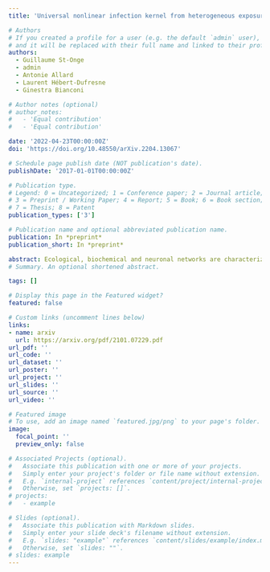 ```yaml
---
title: 'Universal nonlinear infection kernel from heterogeneous exposure on higher-order networks'

# Authors
# If you created a profile for a user (e.g. the default `admin` user), write the username (folder name) here
# and it will be replaced with their full name and linked to their profile.
authors:
  - Guillaume St-Onge 
  - admin
  - Antonie Allard
  - Laurent Hébert-Dufresne
  - Ginestra Bianconi

# Author notes (optional)
# author_notes:
#   - 'Equal contribution'
#   - 'Equal contribution'

date: '2022-04-23T00:00:00Z'
doi: 'https://doi.org/10.48550/arXiv.2204.13067'

# Schedule page publish date (NOT publication's date).
publishDate: '2017-01-01T00:00:00Z'

# Publication type.
# Legend: 0 = Uncategorized; 1 = Conference paper; 2 = Journal article;
# 3 = Preprint / Working Paper; 4 = Report; 5 = Book; 6 = Book section;
# 7 = Thesis; 8 = Patent
publication_types: ['3']

# Publication name and optional abbreviated publication name.
publication: In *preprint*
publication_short: In *preprint*

abstract: Ecological, biochemical and neuronal networks are characterized by triadic interactions formed by one node regulating the interaction between two other nodes. However, little is known about the effect of triadic interactions on macroscopic network properties. Here, we show that the combination of positive and negative regulatory interactions turns percolation into a fully-fledged dynamical system where the giant connected component intermittently involves a different set of nodes, and the order parameter undergoes period doubling and a route to chaos. This phenomenon is captured by a theory validated by numerical simulations on both synthetic and real networks.
# Summary. An optional shortened abstract.

tags: []

# Display this page in the Featured widget?
featured: false

# Custom links (uncomment lines below)
links:
- name: arxiv
  url: https://arxiv.org/pdf/2101.07229.pdf
url_pdf: ''
url_code: ''
url_dataset: ''
url_poster: ''
url_project: ''
url_slides: ''
url_source: ''
url_video: ''

# Featured image
# To use, add an image named `featured.jpg/png` to your page's folder.
image:
  focal_point: ''
  preview_only: false

# Associated Projects (optional).
#   Associate this publication with one or more of your projects.
#   Simply enter your project's folder or file name without extension.
#   E.g. `internal-project` references `content/project/internal-project/index.md`.
#   Otherwise, set `projects: []`.
# projects:
#   - example

# Slides (optional).
#   Associate this publication with Markdown slides.
#   Simply enter your slide deck's filename without extension.
#   E.g. `slides: "example"` references `content/slides/example/index.md`.
#   Otherwise, set `slides: ""`.
# slides: example
---
```

<!-- 
{{% callout note %}}
Click the _Cite_ button above to demo the feature to enable visitors to import publication metadata into their reference management software.
{{% /callout %}}

{{% callout note %}}
Create your slides in Markdown - click the _Slides_ button to check out the example.
{{% /callout %}}

Supplementary notes can be added here, including [code, math, and images](https://wowchemy.com/docs/writing-markdown-latex/). -->
